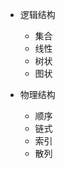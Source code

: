*   逻辑结构
    *   集合
    *   线性
    *   树状
    *   图状

*   物理结构
    *   顺序
    *   链式
    *   索引
    *   散列
